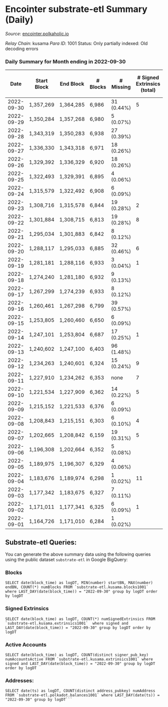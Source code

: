 # Encointer substrate-etl Summary (Daily)

_Source_: [encointer.polkaholic.io](https://encointer.polkaholic.io)

*Relay Chain*: kusama
*Para ID*: 1001
Status: Only partially indexed: Old decoding errors


### Daily Summary for Month ending in 2022-09-30


| Date | Start Block | End Block | # Blocks | # Missing | # Signed Extrinsics (total) | # Active Accounts | # Addresses with Balances | # Events | # Transfers | # XCM Transfers In | # XCM Transfers Out |
| ---- | ----------- | --------- | -------- | --------- | --------------------------- | ----------------- | ------------------------- | -------- | ----------- | ------------------ | ------------------- |
| 2022-09-30 | 1,357,269 | 1,364,285 | 6,986 | 31 (0.44%) | 5 | 1 | 651 | 14,037 |   |   |   |
| 2022-09-29 | 1,350,284 | 1,357,268 | 6,980 | 5 (0.07%) |  |  |  | 13,962 |   |   |   |
| 2022-09-28 | 1,343,319 | 1,350,283 | 6,938 | 27 (0.39%) |  |  |  | 13,876 |   |   |   |
| 2022-09-27 | 1,336,330 | 1,343,318 | 6,971 | 18 (0.26%) |  |  |  | 13,945 |   |   |   |
| 2022-09-26 | 1,329,392 | 1,336,329 | 6,920 | 18 (0.26%) |  |  |  | 13,840 |   |   |   |
| 2022-09-25 | 1,322,493 | 1,329,391 | 6,895 | 4 (0.06%) |  |  |  | 13,790 |   |   |   |
| 2022-09-24 | 1,315,579 | 1,322,492 | 6,908 | 6 (0.09%) |  |  |  | 13,816 |   |   |   |
| 2022-09-23 | 1,308,716 | 1,315,578 | 6,844 | 19 (0.28%) | 2 | 1 |  | 13,695 |   |   |   |
| 2022-09-22 | 1,301,884 | 1,308,715 | 6,813 | 19 (0.28%) | 8 | 1 |  | 13,697 | 1 ($0.08) | 8 ($2.58) |   |
| 2022-09-21 | 1,295,034 | 1,301,883 | 6,842 | 8 (0.12%) |  |  |  | 13,687 |   |   |   |
| 2022-09-20 | 1,288,117 | 1,295,033 | 6,885 | 32 (0.46%) | 6 | 1 |  | 13,819 |   |   |   |
| 2022-09-19 | 1,281,181 | 1,288,116 | 6,933 | 3 (0.04%) | 1 | 1 | 627 | 13,875 |   |   |   |
| 2022-09-18 | 1,274,240 | 1,281,180 | 6,932 | 9 (0.13%) |  |  | 624 | 13,864 |   |   |   |
| 2022-09-17 | 1,267,299 | 1,274,239 | 6,933 | 8 (0.12%) |  |  | 624 | 13,866 |   |   |   |
| 2022-09-16 | 1,260,461 | 1,267,298 | 6,799 | 39 (0.57%) |  |  | 622 | 13,598 |   |   |   |
| 2022-09-15 | 1,253,805 | 1,260,460 | 6,650 | 6 (0.09%) |  |  | 620 | 13,300 |   |   |   |
| 2022-09-14 | 1,247,101 | 1,253,804 | 6,687 | 17 (0.25%) | 1 | 1 | 617 | 13,381 |   |   |   |
| 2022-09-13 | 1,240,602 | 1,247,100 | 6,403 | 96 (1.48%) |  |  | 614 | 12,806 |   |   |   |
| 2022-09-12 | 1,234,263 | 1,240,601 | 6,324 | 15 (0.24%) | 9 | 4 |  | 12,701 |   |   |   |
| 2022-09-11 | 1,227,910 | 1,234,262 | 6,353 | none  | 7 | 1 |  | 12,738 |   |   |   |
| 2022-09-10 | 1,221,534 | 1,227,909 | 6,362 | 14 (0.22%) | 5 | 1 |  | 12,755 |   |   |   |
| 2022-09-09 | 1,215,152 | 1,221,533 | 6,376 | 6 (0.09%) |  |  |  | 12,754 |   |   |   |
| 2022-09-08 | 1,208,843 | 1,215,151 | 6,303 | 6 (0.10%) | 4 | 2 | 532 | 12,621 |   |   |   |
| 2022-09-07 | 1,202,665 | 1,208,842 | 6,159 | 19 (0.31%) | 5 | 3 | 531 | 12,345 |   |   |   |
| 2022-09-06 | 1,196,308 | 1,202,664 | 6,352 | 5 (0.08%) |  |  | 530 | 12,704 |   |   |   |
| 2022-09-05 | 1,189,975 | 1,196,307 | 6,329 | 4 (0.06%) |  |  | 530 | 12,658 |   |   |   |
| 2022-09-04 | 1,183,676 | 1,189,974 | 6,298 | 1 (0.02%) | 11 | 2 | 530 | 12,660 | 1 ($5.06) |   |   |
| 2022-09-03 | 1,177,342 | 1,183,675 | 6,327 | 7 (0.11%) |  |  | 529 | 12,660 |   | 1 ($14.52) |   |
| 2022-09-02 | 1,171,011 | 1,177,341 | 6,325 | 6 (0.09%) | 1 | 1 | 528 | 12,659 |   |   |   |
| 2022-09-01 | 1,164,726 | 1,171,010 | 6,284 | 1 (0.02%) |  |  | 528 | 12,571 |   |   |   |

## Substrate-etl Queries:
You can generate the above summary data using the following queries using the public dataset `substrate-etl` in Google BigQuery:


### Blocks
```
SELECT date(block_time) as logDT, MIN(number) startBN, MAX(number) endBN, COUNT(*) numBlocks FROM `substrate-etl.kusama.blocks1001`  where LAST_DAY(date(block_time)) = "2022-09-30" group by logDT order by logDT
```


### Signed Extrinsics
```
SELECT date(block_time) as logDT, COUNT(*) numSignedExtrinsics FROM `substrate-etl.kusama.extrinsics1001`  where signed and LAST_DAY(date(block_time)) = "2022-09-30" group by logDT order by logDT
```


### Active Accounts
```
SELECT date(block_time) as logDT, COUNT(distinct signer_pub_key) numAccountsActive FROM `substrate-etl.kusama.extrinsics1001` where signed and LAST_DAY(date(block_time)) = "2022-09-30" group by logDT order by logDT
```


### Addresses:
```
SELECT date(ts) as logDT, COUNT(distinct address_pubkey) numAddress FROM `substrate-etl.polkadot.balances1001` where LAST_DAY(date(ts)) = "2022-09-30" group by logDT```

